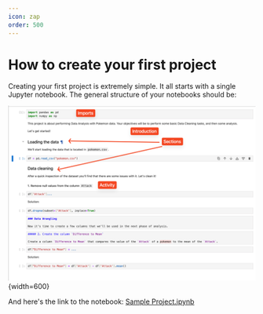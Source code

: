 ```yaml
---
icon: zap
order: 500
---
```


# How to create your first project

Creating your first project is extremely simple. It all starts with a single Jupyter notebook. The general structure of your notebooks should be:

![](/static/first-project/sample-notebook-project.png){width=600}

And here's the link to the notebook: [Sample Project.ipynb](https://github.com/datawars-io-content/content-creator-handbook/blob/main/Sample%20Project.ipynb)

